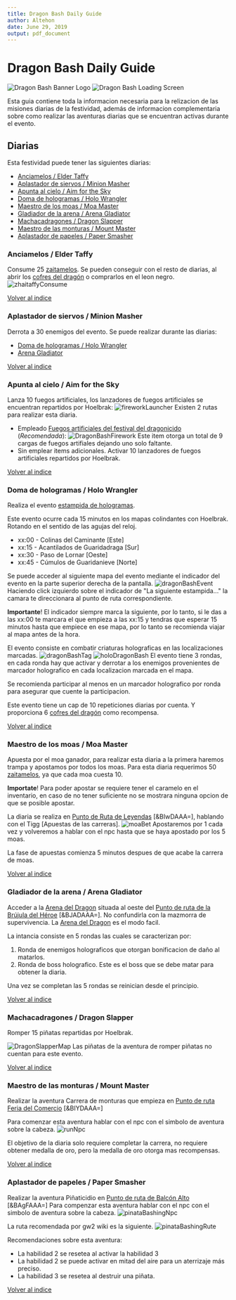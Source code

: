 ```yaml
---
title: Dragon Bash Daily Guide
author: Altehon
date: June 29, 2019
output: pdf_document
---
```


# Dragon Bash Daily Guide 
![Dragon Bash Banner Logo](https://wiki.guildwars2.com/images/thumb/2/25/Dragon_Bash_banner.jpg/800px-Dragon_Bash_banner.jpg)
![Dragon Bash Loading Screen](https://wiki.guildwars2.com/images/3/30/Dragon_Bash_loading.jpg)

Esta guia contiene toda la informacion necesaria para la relizacion de las misiones diarias de la festividad, además de informacion complementaria sobre como realizar las aventuras diarias que se encuentran activas durante el evento.

## <a id=index>Diarias</a>

Esta festividad puede tener las siguientes diarias:

- [Anciamelos / Elder Taffy](#ElderTaffy)
- [Aplastador de siervos / Minion Masher](#MinionMasher)
- [Apunta al cielo / Aim for the Sky](#AimForTheSky)
- [Doma de hologramas / Holo Wrangler](#HoloWrangler)
- [Maestro de los moas / Moa Master](#MoaMaster)
- [Gladiador de la arena / Arena Gladiator](#ArenaGladiator)
- [Machacadragones / Dragon Slapper](#DragonSlapper)
- [Maestro de las monturas / Mount Master](#MountMaster)
- [Aplastador de papeles / Paper Smasher](#PaperSmasher)

### <a id="ElderTaffy">Anciamelos / Elder Taffy</a>

Consume 25 [zaitamelos](https://wiki.guildwars2.com/wiki/Piece_of_Zhaitaffy). Se pueden conseguir con el resto de diarias, al abrir los [cofres del dragón](https://wiki.guildwars2.com/wiki/Dragon_Coffer) o comprarlos en el leon negro.
![zhaitaffyConsume](zhaitaffyConsume.png)


[Volver al indice](#index)
### <a id="MinionMasher">Aplastador de siervos / Minion Masher</a>

Derrota a 30 enemigos del evento. Se puede realizar durante las diarias:
- [Doma de hologramas / Holo Wrangler](#HoloWrangler)
- [Arena Gladiator](#ArenaGladiator)

[Volver al indice](#index)
### <a id="AimForTheSky">Apunta al cielo / Aim for the Sky</a>

Lanza 10 fuegos artificiales, los lanzadores de fuegos artificiales se encuentran repartidos por Hoelbrak: 
![fireworkLauncher](fireworkLauncher.png)
Existen 2 rutas para realizar esta diaria.
- Empleado [Fuegos artificiales del festival del dragonicido](https://wiki.guildwars2.com/wiki/Dragon_Bash_Fireworks) (_Recomendada_):
![DragonBashFirework](dragonBashFirework.png)
Este item otorga un total de 9 cargas de fuegos artifiales dejando uno solo faltante.
- Sin emplear items adicionales. Activar 10 lanzadores de fuegos artificiales repartidos por Hoelbrak.

[Volver al indice](#index)
### <a id="HoloWrangler">Doma de hologramas / Holo Wrangler</a>

Realiza el evento [estampida de hologramas](https://wiki.guildwars2.com/wiki/Dragon_Bash_Hologram_Stampede!).

Este evento ocurre cada 15 minutos en los mapas colindantes con Hoelbrak. Rotando en el sentido de las agujas del reloj. 

- xx:00 - Colinas del Caminante [Este]
- xx:15 - Acantilados de Guaridadraga [Sur]
- xx:30 - Paso de Lornar [Oeste]
- xx:45 - Cúmulos de Guaridanieve [Norte]

Se puede acceder al siguiente mapa del evento mediante el indicador del evento en la parte superior derecha de la pantalla.
![dragonBashEvent](dragonBashEvent.png)
Haciendo click izquierdo sobre el indicador de "La siguiente estampida..." la camara te direccionara al punto de ruta correspondiente.

__Importante__! El indicador siempre marca la siguiente, por lo tanto, si le das a las xx:00 te marcara el que empieza a las xx:15 y tendras que esperar 15 minutos hasta que empiece en ese mapa, por lo tanto se recomienda viajar al mapa antes de la hora.

El evento consiste en combatir criaturas holograficas en las localizaciones marcadas.
![dragonBashTag](dragonBashTag.png)
![holoDragonBash](holoDragonBash.png)
El evento tiene 3 rondas, en cada ronda hay que activar y derrotar a los enemigos provenientes de marcador holografico en cada localizacion marcada en el mapa.

Se recomienda participar al menos en un marcador holografico por ronda para asegurar que cuente la participacion.

Este evento tiene un cap de 10 repeticiones diarias por cuenta. Y proporciona 6 [cofres del dragón](https://wiki.guildwars2.com/wiki/Dragon_Coffer) como recompensa.


[Volver al indice](#index)
### <a id="MoaMaster">Maestro de los moas / Moa Master</a>

Apuesta por el moa ganador, para realizar esta diaria a la primera haremos trampa y apostamos por todos los moas.
Para esta diaria requerimos 50 [zaitamelos](https://wiki.guildwars2.com/wiki/Piece_of_Zhaitaffy), ya que cada moa cuesta 10.

__Importate__! Para poder apostar se requiere tener el caramelo en el inventario, en caso de no tener suficiente no se mostrara ninguna opcion de que se posible apostar.

La diaria se realiza en [Punto de Ruta de Leyendas](https://wiki.guildwars2.com/wiki/Hall_of_Legends#Legends_Waypoint) [&BIwDAAA=], hablando con el Tigg [Apuestas de las carreras].
![moaBet](moaBet.png)
Apostaremos por 1 cada vez y volveremos a hablar con el npc hasta que se haya apostado por los 5 moas.

La fase de apuestas comienza 5 minutos despues de que acabe la carrera de moas.

[Volver al indice](#index)
### <a id="ArenaGladiator">Gladiador de la arena / Arena Gladiator</a>

Acceder a la [Arena del Dragon](https://wiki.guildwars2.com/wiki/Dragon_Arena) situada al oeste del [Punto de ruta de la Brújula del Héroe](https://wiki.guildwars2.com/wiki/Hero%27s_Compass#Hero.27s_Compass_Waypoint) [&BJADAAA=]. No confundirla con la mazmorra de supervivencia. La [Arena del Dragon](https://wiki.guildwars2.com/wiki/Dragon_Arena) es el modo facil.

La intancia consiste en 5 rondas las cuales se caracterizan por:
1. Ronda de enemigos holograficos que otorgan bonificacion de daño al matarlos.
2. Ronda de boss holografico. Este es el boss que se debe matar para obtener la diaria.

Una vez se completan las 5 rondas se reinician desde el principio.

[Volver al indice](#index)
### <a id="DragonSlapper">Machacadragones / Dragon Slapper</a>

Romper 15 piñatas repartidas por Hoelbrak.

![DragonSlapperMap](https://i.redd.it/jq5k02uyfo631.jpg)
Las piñatas de la aventura de romper piñatas no cuentan para este evento.

[Volver al indice](#index)
### <a id="MountMaster">Maestro de las monturas / Mount Master</a>

Realizar la aventura Carrera de monturas que empieza en [Punto de ruta Feria del Comercio](https://wiki.guildwars2.com/wiki/Trade_Commons#Trade_Commons_Waypoint) [&BIYDAAA=]

Para comenzar esta aventura hablar con el npc con el simbolo de aventura sobre la cabeza.
![runNpc](runNpc.png)

El objetivo de la diaria solo requiere completar la carrera, no requiere obtener medalla de oro, pero la medalla de oro otorga mas recompensas.

[Volver al indice](#index)
### <a id="PaperSmasher">Aplastador de papeles / Paper Smasher</a>

Realizar la aventura Piñaticidio en [Punto de ruta de Balcón Alto](https://wiki.guildwars2.com/wiki/Trade_Commons#Upper_Balcony_Waypoint)
[&BAgFAAA=]
Para compenzar esta aventura hablar con el npc con el simbolo de aventura sobre la cabeza.
![pinataBashingNpc](pinataBashingNpc.png)

La ruta recomendada por gw2 wiki es la siguiente.
![pinataBashingRute](https://wiki.guildwars2.com/images/thumb/b/b5/Pinata_Bashing_map.jpg/672px-Pinata_Bashing_map.jpg)

Recomendaciones sobre esta aventura: 
- La habilidad 2 se resetea al activar la habilidad 3
- La habilidad 2 se puede activar en mitad del aire para un aterrizaje más preciso.
- La habilidad 3 se resetea al destruir una piñata.

[Volver al indice](#index)
